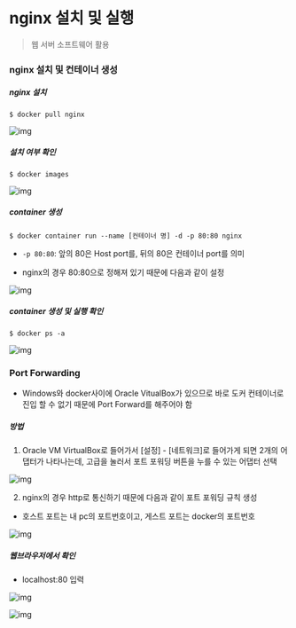 # nginx 설치 및 실행

> 웹 서버 소프트웨어 활용



### nginx 설치 및 컨테이너 생성

##### nginx 설치

```shell
$ docker pull nginx
```

![img](https://postfiles.pstatic.net/MjAyMDA1MTZfMTkz/MDAxNTg5NjIzMTY3ODQ3.cNN5mJ8mDd4g_CdFgP_mE6biDldlRTxsMPRMplFwEa4g.So2kj9t9yc7QOh_8WtQ2Qq8n_F-xEruGNqUHx8dw8qUg.PNG.oymlmjo/image.png?type=w773)



##### 설치 여부 확인

``` shell
$ docker images
```

![img](https://postfiles.pstatic.net/MjAyMDA1MTZfMTM1/MDAxNTg5NjIzMjAyMjE0.eeF8FHUUzLk-OIwuLDfB0rEIBFgxRxJurgj7Bj3IO98g.kK1GIOl9N1pUp8TItA3TCKAc9h3QuXOLEL_U4w-3Vt4g.PNG.oymlmjo/image.png?type=w773)



##### container 생성

```shell
$ docker container run --name [컨테이너 명] -d -p 80:80 nginx
```

- `-p 80:80`: 앞의 80은 Host port를, 뒤의 80은 컨테이너 port를 의미

- nginx의 경우 80:80으로 정해져 있기 때문에 다음과 같이 설정

![img](https://postfiles.pstatic.net/MjAyMDA1MTZfMjE4/MDAxNTg5NjIzMjczMTY4.WxIcyZ7ubVCZt6fCbbkyqYipF4MFDiDsytxhTG2showg.Kt11XIHKKjehJaBuO-hcmwKy5UOn-PHy89AxOUOkzO4g.PNG.oymlmjo/image.png?type=w773)



##### container 생성 및 실행 확인

```shell
$ docker ps -a 
```

![img](https://postfiles.pstatic.net/MjAyMDA1MTZfMjg2/MDAxNTg5NjIzMzAyODAy.C1cI8fzdQwaS2HI2cNnuy1aDj7SIi4wtUDwD2CJanYYg.E1Pmw0ngNa0hXUH0cE6ceH2Hxkduc1g-AMESSrCIGw0g.PNG.oymlmjo/image.png?type=w773)



### Port Forwarding

- Windows와 docker사이에 Oracle VitualBox가 있으므로 바로 도커 컨테이너로 진입 할 수 없기 때문에  Port Forward를 해주어야 함

##### 방법

1. Oracle VM VirtualBox로 들어가서  [설정] - [네트워크]로 들어가게 되면 2개의 어댑터가 나타나는데, 고급을 눌러서 포트 포워딩 버튼을 누를 수 있는 어댑터 선택

![img](https://postfiles.pstatic.net/MjAyMDA1MTZfMjg2/MDAxNTg5NjI0Njk5MTc2.Yv730ovQv29YZawXCDfdQlKKjxo6V742j5AfaprtLdcg.JIFR_9P3-5xG98kRtibJlJ2-_0Fe9e3BunXVqeRzy4wg.PNG.oymlmjo/image.png?type=w773)

2. nginx의 경우  http로 통신하기 때문에 다음과 같이 포트 포워딩 규칙 생성

- 호스트 포트는 내 pc의 포트번호이고, 게스트 포트는 docker의 포트번호

![img](https://postfiles.pstatic.net/MjAyMDA1MTZfODgg/MDAxNTg5NjI0OTY1NDMz.41__ENs39_7Oot8ee52zoRlkmoJ_5UWLogLfBSa8wLIg.VJnhUJPf7DlTRHlrlTTRTxn_OrMdK8ekmOMD_g3Zjh0g.PNG.oymlmjo/image.png?type=w773)



##### 웹브라우저에서 확인

- localhost:80 입력

![img](https://postfiles.pstatic.net/MjAyMDA1MTZfMTU3/MDAxNTg5NjI1Njk2NDM4.MyH5MHduY9FMeymjoX22RKzlMKihjnzFJGz4Ec0Pkdcg.OFH1_fKSWybreiHlErU7Dbo0exTjQdCu3KZoTnpKS0sg.PNG.oymlmjo/image.png?type=w773)

![img](https://postfiles.pstatic.net/MjAyMDA1MTZfMTY3/MDAxNTg5NjI1NjEzNTIw.SfnIZSG4Z4-ePOuPSGGyomWlkA3DyQCgaS9r6twEbEQg.N_RbUM3fNBkdiP_U-tUTHFmKcrdy87K7yQy8DqrUHaYg.PNG.oymlmjo/image.png?type=w773)
